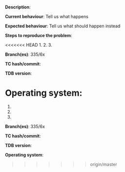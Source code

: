 **Description**:

**Current behaviour**: Tell us what happens

**Expected behaviour**: Tell us what should happen instead

**Steps to reproduce the problem**:

<<<<<<< HEAD
1. 
2. 
3. 

**Branch(es)**: 335/6x  

**TC hash/commit**:  

**TDB version**:  

**Operating system**:  
=======
1.
2.
3.

**Branch(es)**: 335/6x

**TC hash/commit**:

**TDB version**:

**Operating system**:
>>>>>>> origin/master


[//]: # (This template is for problem reports, for other type of reports edit it accordingly)
[//]: # (If this is a crash report, include the crashlog with https://gist.github.com/)
